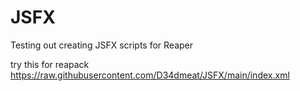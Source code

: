 # JSFX
Testing out creating JSFX scripts for Reaper

try this for reapack
    https://raw.githubusercontent.com/D34dmeat/JSFX/main/index.xml
